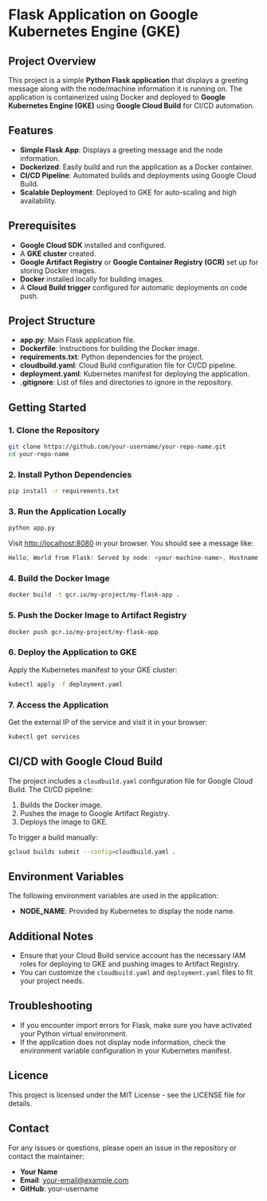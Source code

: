 # Flask Application on Google Kubernetes Engine (GKE)

## Project Overview

This project is a simple **Python Flask application** that displays a greeting message along with the node/machine information it is running on. The application is containerized using Docker and deployed to **Google Kubernetes Engine (GKE)** using **Google Cloud Build** for CI/CD automation.

## Features

- **Simple Flask App**: Displays a greeting message and the node information.
- **Dockerized**: Easily build and run the application as a Docker container.
- **CI/CD Pipeline**: Automated builds and deployments using Google Cloud Build.
- **Scalable Deployment**: Deployed to GKE for auto-scaling and high availability.

## Prerequisites

- **Google Cloud SDK** installed and configured.
- A **GKE cluster** created.
- **Google Artifact Registry** or **Google Container Registry (GCR)** set up for storing Docker images.
- **Docker** installed locally for building images.
- A **Cloud Build trigger** configured for automatic deployments on code push.

## Project Structure

- **app.py**: Main Flask application file.
- **Dockerfile**: Instructions for building the Docker image.
- **requirements.txt**: Python dependencies for the project.
- **cloudbuild.yaml**: Cloud Build configuration file for CI/CD pipeline.
- **deployment.yaml**: Kubernetes manifest for deploying the application.
- **.gitignore**: List of files and directories to ignore in the repository.

## Getting Started

### 1. Clone the Repository

```bash
git clone https://github.com/your-username/your-repo-name.git
cd your-repo-name
```

### 2.  Install Python Dependencies

```bash
pip install -r requirements.txt
```

### 3. Run the Application Locally

```bash
python app.py
```

Visit [http://localhost:8080](http://localhost:8080) in your browser. You should see a message like:

```csharp
Hello, World from Flask! Served by node: <your-machine-name>, Hostname: <your-machine-name>
```

### 4. Build the Docker Image

```bash
docker build -t gcr.io/my-project/my-flask-app .
```

### 5. Push the Docker Image to Artifact Registry

```bash
docker push gcr.io/my-project/my-flask-app
```

### 6. Deploy the Application to GKE

Apply the Kubernetes manifest to your GKE cluster:

```bash
kubectl apply -f deployment.yaml
```

### 7. Access the Application

Get the external IP of the service and visit it in your browser:

```bash
kubectl get services
```

## CI/CD with Google Cloud Build

The project includes a `cloudbuild.yaml` configuration file for Google Cloud Build. The CI/CD pipeline:

1. Builds the Docker image.
1. Pushes the image to Google Artifact Registry.
1. Deploys the image to GKE.

To trigger a build manually:

```bash
gcloud builds submit --config=cloudbuild.yaml .
```

## Environment Variables

The following environment variables are used in the application:

- **NODE_NAME**: Provided by Kubernetes to display the node name.

## Additional Notes

- Ensure that your Cloud Build service account has the necessary IAM roles for deploying to GKE and pushing images to Artifact Registry.
- You can customize the `cloudbuild.yaml` and `deployment.yaml` files to fit your project needs.

## Troubleshooting

- If you encounter import errors for Flask, make sure you have activated your Python virtual environment.
- If the application does not display node information, check the environment variable configuration in your Kubernetes manifest.

## Licence

This project is licensed under the MIT License - see the LICENSE file for details.

## Contact

For any issues or questions, please open an issue in the repository or contact the maintainer:

- **Your Name**
- **Email**: your-email@example.com
- **GitHub**: your-username
